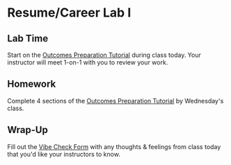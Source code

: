# Resume/Career Lab I

## Lab Time

Start on the [Outcomes Preparation Tutorial](https://www.makeschool.com/academy/track/outcomes-preparation-2n8) during class today. Your instructor will meet 1-on-1 with you to review your work.

## Homework

Complete 4 sections of the [Outcomes Preparation Tutorial](https://www.makeschool.com/academy/track/outcomes-preparation-2n8) by Wednesday's class.

## Wrap-Up

Fill out the [Vibe Check Form](https://forms.gle/3tCpS457XudkypmSA) with any thoughts & feelings from class today that you'd like your instructors to know.